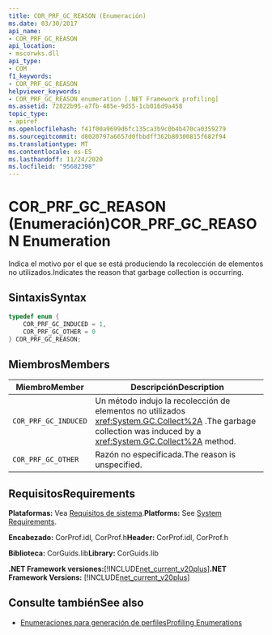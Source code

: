 ```yaml
---
title: COR_PRF_GC_REASON (Enumeración)
ms.date: 03/30/2017
api_name:
- COR_PRF_GC_REASON
api_location:
- mscorwks.dll
api_type:
- COM
f1_keywords:
- COR_PRF_GC_REASON
helpviewer_keywords:
- COR_PRF_GC_REASON enumeration [.NET Framework profiling]
ms.assetid: 72822b95-a7fb-485e-9d55-1cb016d9a458
topic_type:
- apiref
ms.openlocfilehash: f41f00a9699d6fc135ca3b9c0b4b470ca0359279
ms.sourcegitcommit: d8020797a6657d0fbbdff362b80300815f682f94
ms.translationtype: MT
ms.contentlocale: es-ES
ms.lasthandoff: 11/24/2020
ms.locfileid: "95682398"
---
```

# <a name="cor_prf_gc_reason-enumeration"></a><span data-ttu-id="420b2-102">COR_PRF_GC_REASON (Enumeración)</span><span class="sxs-lookup"><span data-stu-id="420b2-102">COR_PRF_GC_REASON Enumeration</span></span>

<span data-ttu-id="420b2-103">Indica el motivo por el que se está produciendo la recolección de elementos no utilizados.</span><span class="sxs-lookup"><span data-stu-id="420b2-103">Indicates the reason that garbage collection is occurring.</span></span>  
  
## <a name="syntax"></a><span data-ttu-id="420b2-104">Sintaxis</span><span class="sxs-lookup"><span data-stu-id="420b2-104">Syntax</span></span>  
  
```cpp  
typedef enum {  
    COR_PRF_GC_INDUCED = 1,  
    COR_PRF_GC_OTHER = 0  
} COR_PRF_GC_REASON;  
```  
  
## <a name="members"></a><span data-ttu-id="420b2-105">Miembros</span><span class="sxs-lookup"><span data-stu-id="420b2-105">Members</span></span>  
  
|<span data-ttu-id="420b2-106">Miembro</span><span class="sxs-lookup"><span data-stu-id="420b2-106">Member</span></span>|<span data-ttu-id="420b2-107">Descripción</span><span class="sxs-lookup"><span data-stu-id="420b2-107">Description</span></span>|  
|------------|-----------------|  
|`COR_PRF_GC_INDUCED`|<span data-ttu-id="420b2-108">Un método indujo la recolección de elementos no utilizados <xref:System.GC.Collect%2A> .</span><span class="sxs-lookup"><span data-stu-id="420b2-108">The garbage collection was induced by a <xref:System.GC.Collect%2A> method.</span></span>|  
|`COR_PRF_GC_OTHER`|<span data-ttu-id="420b2-109">Razón no especificada.</span><span class="sxs-lookup"><span data-stu-id="420b2-109">The reason is unspecified.</span></span>|  
  
## <a name="requirements"></a><span data-ttu-id="420b2-110">Requisitos</span><span class="sxs-lookup"><span data-stu-id="420b2-110">Requirements</span></span>  

 <span data-ttu-id="420b2-111">**Plataformas:** Vea [Requisitos de sistema](../../get-started/system-requirements.md).</span><span class="sxs-lookup"><span data-stu-id="420b2-111">**Platforms:** See [System Requirements](../../get-started/system-requirements.md).</span></span>  
  
 <span data-ttu-id="420b2-112">**Encabezado:** CorProf.idl, CorProf.h</span><span class="sxs-lookup"><span data-stu-id="420b2-112">**Header:** CorProf.idl, CorProf.h</span></span>  
  
 <span data-ttu-id="420b2-113">**Biblioteca:** CorGuids.lib</span><span class="sxs-lookup"><span data-stu-id="420b2-113">**Library:** CorGuids.lib</span></span>  
  
 <span data-ttu-id="420b2-114">**.NET Framework versiones:**[!INCLUDE[net_current_v20plus](../../../../includes/net-current-v20plus-md.md)]</span><span class="sxs-lookup"><span data-stu-id="420b2-114">**.NET Framework Versions:** [!INCLUDE[net_current_v20plus](../../../../includes/net-current-v20plus-md.md)]</span></span>  
  
## <a name="see-also"></a><span data-ttu-id="420b2-115">Consulte también</span><span class="sxs-lookup"><span data-stu-id="420b2-115">See also</span></span>

- [<span data-ttu-id="420b2-116">Enumeraciones para generación de perfiles</span><span class="sxs-lookup"><span data-stu-id="420b2-116">Profiling Enumerations</span></span>](profiling-enumerations.md)
